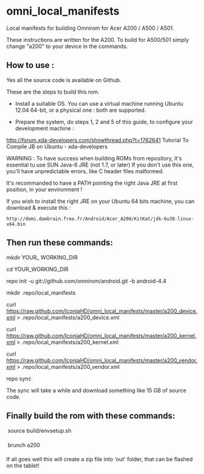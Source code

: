 omni_local_manifests
====================

Local manifests for building Omnirom for Acer A200 / A500 / A501.

These instructions are written for the A200. To build for A500/501 simply change "a200" to your device in the commands.

How to use :
------------

Yes all the source code is available on Github.

These are the steps to build this rom.

- Install a suitable OS. You can use a virtual machine running Ubuntu 12.04 64-bit, or a physical one : both are supported.

- Prepare the system, do steps 1, 2 and 5 of this guide, to configure your development machine :

http://forum.xda-developers.com/showthread.php?t=1762641
Tutorial To Compile JB on Ubuntu - xda-developers

WARNING : To have success when building ROMs from repository, it's essential tu use SUN Java-6 JRE (not 1.7, or later)
If you don't use this one, you'll have unpredictable errors, like C header files malformed.

It's recommanded to have a PATH pointing the right Java JRE at first position, in your environment !

If you wish to install the right JRE on your Ubuntu 64 bits machine, you can download & execute this :

    http://domi.dambrain.free.fr/Android/Acer_A200/KitKat/jdk-6u38-linux-x64.bin


Then run these commands:
------------------------

mkdir YOUR_ WORKING_DIR

cd YOUR_WORKING_DIR

repo init -u git://github.com/omnirom/android.git -b android-4.4

mkdir .repo/local_manifests

curl https://raw.github.com/IconiaHD/omni_local_manifests/master/a200_device.xml > .repo/local_manifests/a200_device.xml

curl https://raw.github.com/IconiaHD/omni_local_manifests/master/a200_kernel.xml > .repo/local_manifests/a200_kernel.xml

curl https://raw.github.com/IconiaHD/omni_local_manifests/master/a200_vendor.xml > .repo/local_manifests/a200_vendor.xml

repo sync



The sync will take a while and download something like 15 GB of source code.

Finally build the rom with these commands:
------------------------------------------

 source build/envsetup.sh

 brunch a200



If all goes well this will create a zip file into 'out' folder, that can be flashed on the tablet!

